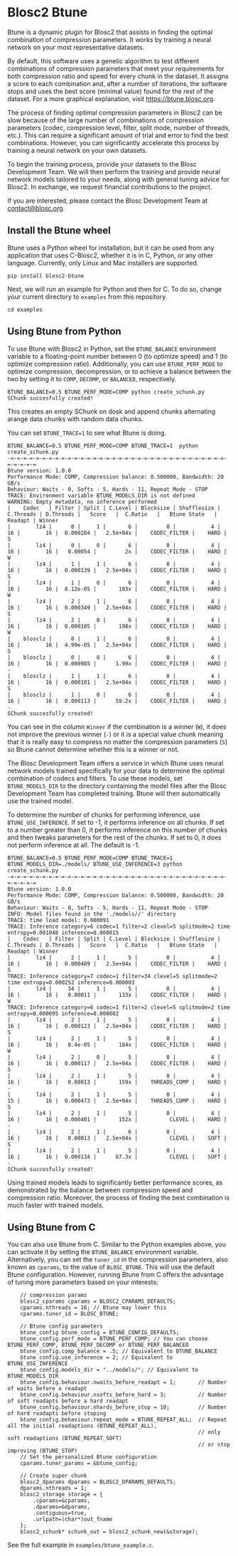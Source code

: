 # Blosc2 Btune

Btune is a dynamic plugin for Blosc2 that assists in finding the optimal combination of compression parameters. It works by training a neural network on your most representative datasets.

By default, this software uses a genetic algorithm to test different combinations of compression parameters that meet your requirements for both compression ratio and speed for every chunk in the dataset. It assigns a score to each combination and, after a number of iterations, the software stops and uses the best score (minimal value) found for the rest of the dataset. For a more graphical explanation, visit https://btune.blosc.org.

The process of finding optimal compression parameters in Blosc2 can be slow because of the large number of combinations of compression parameters (codec, compression level, filter, split mode, number of threads, etc.). This can require a significant amount of trial and error to find the best combinations. However, you can significantly accelerate this process by training a neural network on your own datasets.

To begin the training process, provide your datasets to the Blosc Development Team. We will then perform the training and provide neural network models tailored to your needs, along with general tuning advice for Blosc2. In exchange, we request financial contributions to the project.

If you are interested, please contact the Blosc Development Team at contact@blosc.org.

## Install the Btune wheel

Btune uses a Python wheel for installation, but it can be used from any application that uses C-Blosc2, whether it is in C, Python, or any other language. Currently, only Linux and Mac installers are supported.

```shell
pip install blosc2-btune
```

Next, we will run an example for Python and then for C.
To do so, change your current directory to `examples` from this repository.

````shell
cd examples
````

## Using Btune from Python

To use Btune with Blosc2 in Python, set the `BTUNE_BALANCE` environment variable to a floating-point number between 0 (to optimize speed) and 1 (to optimize compression ratio). Additionally, you can use `BTUNE_PERF_MODE` to optimize compression, decompression, or to achieve a balance between the two by setting it to `COMP`, `DECOMP`, or `BALANCED`, respectively.

```shell
BTUNE_BALANCE=0.5 BTUNE_PERF_MODE=COMP python create_schunk.py
SChunk succesfully created!
```

This creates an empty SChunk on dosk and append chunks alternating arange data chunks 
with random data chunks.

You can set `BTUNE_TRACE=1` to see what Btune is doing.

```shell
BTUNE_BALANCE=0.5 BTUNE_PERF_MODE=COMP BTUNE_TRACE=1  python create_schunk.py 
-=-=-=-=-=-=-=-=-=-=-=-=-=-=-=-=-=-=-=-=-=-=-=-=-=-=-=-=-=-=-=-=-=-=-=-=-=-=-=
Btune version: 1.0.0
Performance Mode: COMP, Compression balance: 0.500000, Bandwidth: 20 GB/s
Behaviour: Waits - 0, Softs - 5, Hards - 11, Repeat Mode - STOP
TRACE: Environment variable BTUNE_MODELS_DIR is not defined
WARNING: Empty metadata, no inference performed
|    Codec   | Filter | Split | C.Level | Blocksize | Shufflesize | C.Threads | D.Threads |   Score   |  C.Ratio   |   Btune State   | Readapt | Winner
|        lz4 |      0 |     1 |       6 |         0 |           4 |        16 |        16 |  0.000284 |   2.5e+04x |    CODEC_FILTER |    HARD | S
|        lz4 |      0 |     0 |       6 |         0 |           4 |        16 |        16 |   0.00054 |         2x |    CODEC_FILTER |    HARD | W
|        lz4 |      1 |     1 |       6 |         0 |           4 |        16 |        16 |  0.000139 |   2.5e+04x |    CODEC_FILTER |    HARD | S
|        lz4 |      1 |     0 |       6 |         0 |           4 |        16 |        16 |  8.12e-05 |       103x |    CODEC_FILTER |    HARD | W
|        lz4 |      2 |     1 |       6 |         0 |           4 |        16 |        16 |  0.000349 |   2.5e+04x |    CODEC_FILTER |    HARD | S
|        lz4 |      2 |     0 |       6 |         0 |           4 |        16 |        16 |  0.000185 |       198x |    CODEC_FILTER |    HARD | W
|    blosclz |      0 |     1 |       6 |         0 |           4 |        16 |        16 |  4.99e-05 |   2.5e+04x |    CODEC_FILTER |    HARD | S
|    blosclz |      0 |     0 |       6 |         0 |           4 |        16 |        16 |  0.000985 |      1.99x |    CODEC_FILTER |    HARD | -
|    blosclz |      1 |     1 |       6 |         0 |           4 |        16 |        16 |  0.000101 |   2.5e+04x |    CODEC_FILTER |    HARD | S
|    blosclz |      1 |     0 |       6 |         0 |           4 |        16 |        16 |  0.000113 |      59.2x |    CODEC_FILTER |    HARD | -
SChunk succesfully created!
```

You can see in the column `Winner` if the combination is a winner (`W`), it does not improve
the previous winner (`-`) or it is a special value chunk meaning that it is really easy to 
compress no matter the compression parameters (`S`) so Btune cannot determine whether
this is a winner or not. 

The Blosc Development Team offers a service in which Btune uses neural network models trained specifically for your data to determine the optimal combination of codecs and filters. To use these models, set `BTUNE_MODELS_DIR` to the directory containing the model files after the Blosc Development Team has completed training. Btune will then automatically use the trained model.

To determine the number of chunks for performing inference, use `BTUNE_USE_INFERENCE`. If set to -1, it performs inference on all chunks. If set to a number greater than 0, it performs inference on this number of chunks and then tweaks parameters for the rest of the chunks. If set to 0, it does not perform inference at all. The default is -1.

```shell
BTUNE_BALANCE=0.5 BTUNE_PERF_MODE=COMP BTUNE_TRACE=1  BTUNE_MODELS_DIR=./models/ BTUNE_USE_INFERENCE=3 python create_schunk.py
-=-=-=-=-=-=-=-=-=-=-=-=-=-=-=-=-=-=-=-=-=-=-=-=-=-=-=-=-=-=-=-=-=-=-=-=-=-=-=
Btune version: 1.0.0
Performance Mode: COMP, Compression balance: 0.500000, Bandwidth: 20 GB/s
Behaviour: Waits - 0, Softs - 5, Hards - 11, Repeat Mode - STOP
INFO: Model files found in the './models//' directory
TRACE: time load model: 0.000091
TRACE: Inference category=6 codec=1 filter=2 clevel=5 splitmode=2 time entropy=0.001048 inference=0.000015
|    Codec   | Filter | Split | C.Level | Blocksize | Shufflesize | C.Threads | D.Threads |   Score   |  C.Ratio   |   Btune State   | Readapt | Winner
|        lz4 |      2 |     1 |       5 |         0 |           4 |        16 |        16 |  0.000489 |   2.5e+04x |    CODEC_FILTER |    HARD | S
TRACE: Inference category=7 codec=1 filter=34 clevel=5 splitmode=2 time entropy=0.000252 inference=0.000003
|        lz4 |     34 |     1 |       5 |         0 |           4 |        16 |        16 |   0.00011 |       133x |    CODEC_FILTER |    HARD | W
TRACE: Inference category=6 codec=1 filter=2 clevel=5 splitmode=2 time entropy=0.000095 inference=0.000002
|        lz4 |      2 |     1 |       5 |         0 |           4 |        16 |        16 |  0.000123 |   2.5e+04x |    CODEC_FILTER |    HARD | S
|        lz4 |      2 |     1 |       5 |         0 |           4 |        16 |        16 |   8.4e-05 |       184x |    CODEC_FILTER |    HARD | W
|        lz4 |      2 |     0 |       5 |         0 |           4 |        16 |        16 |  0.000117 |   2.5e+04x |    CODEC_FILTER |    HARD | S
|        lz4 |      2 |     1 |       5 |         0 |           4 |        16 |        16 |   0.00013 |       159x |    THREADS_COMP |    HARD | -
|        lz4 |      2 |     1 |       5 |         0 |           4 |        15 |        16 |  0.000473 |   2.5e+04x |    THREADS_COMP |    HARD | S
|        lz4 |      2 |     1 |       5 |         0 |           4 |        16 |        16 |  0.000401 |       152x |          CLEVEL |    HARD | -
|        lz4 |      2 |     1 |       6 |         0 |           4 |        16 |        16 |   0.00013 |   2.5e+04x |          CLEVEL |    SOFT | S
|        lz4 |      2 |     1 |       5 |         0 |           4 |        16 |        16 |  0.000134 |      67.3x |          CLEVEL |    SOFT | -
SChunk succesfully created!
```

Using trained models leads to significantly better performance scores, as demonstrated by the balance between compression speed and compression ratio. Moreover, the process of finding the best combination is much faster with trained models.

## Using Btune from C

You can also use Btune from C. Similar to the Python examples above, you can activate it by setting the `BTUNE_BALANCE` environment variable. Alternatively, you can set the `tuner_id` in the compression parameters, also known as `cparams`, to the value of `BLOSC_BTUNE`. This will use the default Btune configuration. However, running Btune from C offers the advantage of tuning more parameters based on your interests:

```
    // compression params
    blosc2_cparams cparams = BLOSC2_CPARAMS_DEFAULTS;
    cparams.nthreads = 16; // Btune may lower this
    cparams.tuner_id = BLOSC_BTUNE;
    
    // Btune config parameters
    btune_config btune_config = BTUNE_CONFIG_DEFAULTS;
    btune_config.perf_mode = BTUNE_PERF_COMP; // You can choose BTUNE_PERF_COMP, BTUNE_PERF_DECOMP or BTUNE_PERF_BALANCED
    btune_config.comp_balance = .5; // Equivalent to BTUNE_BALANCE
    btune_config.use_inference = 2; // Equivalent to BTUNE_USE_INFERENCE
    btune_config.models_dir = "../models/"; // Equivalent to BTUNE_MODELS_DIR
    btune_config.behaviour.nwaits_before_readapt = 1;       // Number of waits before a readapt
    btune_config.behaviour.nsofts_before_hard = 3;          // Number of soft readapts before a hard readapt
    btune_config.behaviour.nhards_before_stop = 10;         // Number of hard readapts before stoping
    btune_config.behaviour.repeat_mode = BTUNE_REPEAT_ALL;  // Repeat all the initial readaptions (BTUNE_REPEAT_ALL), 
                                                            // only soft readaptions (BTUNE_REPEAT_SOFT)
                                                            // or stop improving (BTUNE_STOP)
    // Set the personalized Btune configuration
    cparams.tuner_params = &btune_config;

    // Create super chunk
    blosc2_dparams dparams = BLOSC2_DPARAMS_DEFAULTS;
    dparams.nthreads = 1;
    blosc2_storage storage = {
        .cparams=&cparams,
        .dparams=&dparams,
        .contiguous=true,
        .urlpath=(char*)out_fname
    };
    blosc2_schunk* schunk_out = blosc2_schunk_new(&storage);
```

See the full example in `examples/btune_example.c`.
